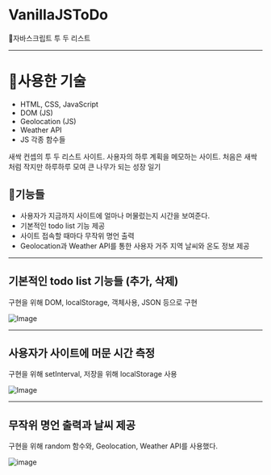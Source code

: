 # VanillaJSToDo
🌱자바스크립트 투 두 리스트
<hr>

<h1>📖사용한 기술</h1>
<ul>
  <li>HTML, CSS, JavaScript</li>
  <li>DOM (JS)</li>
  <li>Geolocation (JS)</li>
  <li>Weather API</li>
  <li>JS 각종 함수들</li>
</ul>

새싹 컨셉의 투 두 리스트 사이트.
사용자의 하루 계획을 메모하는 사이트.
처음은 새싹처럼 작지만 하루하루 모여 큰 나무가 되는 성장 일기

<h2>🎯기능들</h2>
<ul>
  <li>사용자가 지금까지 사이트에 얼마나 머물렀는지 시간을 보여준다.</li>
  <li>기본적인 todo list 기능 제공</li>
  <li>사이트 접속할 때마다 무작위 명언 출력</li>
  <li>Geolocation과 Weather API를 통한 사용자 거주 지역 날씨와 온도 정보 제공</li>  
</ul>

<hr>

<h2>기본적인 todo list 기능들 (추가, 삭제)</h2>
구현을 위해 DOM, localStorage, 객체사용, JSON 등으로 구현<br>

![Image](https://github.com/user-attachments/assets/e9464ee7-b22d-4761-8748-e039c5e3aae5)

<hr>

 <h2>사용자가 사이트에 머문 시간 측정</h2>
 구현을 위해 setInterval, 저장을 위해 localStorage 사용<br>
 
 ![Image](https://github.com/user-attachments/assets/2a382dd9-9f7f-4e4f-96c3-9ee37fad56aa)

 <hr>


   <h2>무작위 명언 출력과 날씨 제공</h2>
   구현을 위해 random 함수와, Geolocation, Weather API를 사용했다.<br>
   
 ![image](https://github.com/user-attachments/assets/8b6ce277-da32-4b21-93e9-2d9d29e8af4b)

